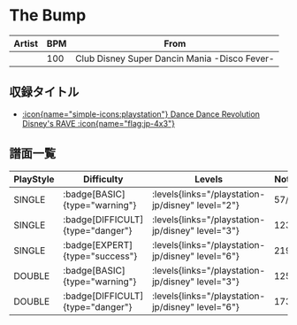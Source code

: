 # The Bump

|Artist|BPM|From|
|------|---|----|
||100|Club Disney Super Dancin Mania -Disco Fever-|

## 収録タイトル

- [:icon{name="simple-icons:playstation"} Dance Dance Revolution Disney's RAVE :icon{name="flag:jp-4x3"}](/playstation-jp/disney)

## 譜面一覧

|PlayStyle|Difficulty|Levels|Notes|Movie|
|---------|----------|------|-----|-----|
|SINGLE| :badge[BASIC]{type="warning"}| :levels{links="/playstation-jp/disney" level="2"}|57/0||
|SINGLE| :badge[DIFFICULT]{type="danger"}| :levels{links="/playstation-jp/disney" level="3"}|123/0||
|SINGLE| :badge[EXPERT]{type="success"}| :levels{links="/playstation-jp/disney" level="6"}|219/0||
|DOUBLE| :badge[BASIC]{type="warning"}| :levels{links="/playstation-jp/disney" level="3"}|125/0||
|DOUBLE| :badge[DIFFICULT]{type="danger"}| :levels{links="/playstation-jp/disney" level="6"}|173/0||
